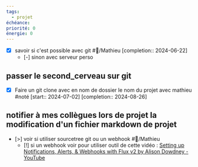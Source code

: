 ```yaml
---
tags:
  - projet
échéance: 
priorité: 0
énergie: 0
---
```

- [X] savoir si c'est possible avec git #👤/Mathieu  [completion:: 2024-06-22]
	- [-] sinon avec serveur perso
## passer le second_cerveau sur git
- [X] Faire un git clone avec en nom de dossier le nom du projet avec mathieu #noté  [start:: 2024-07-02]  [completion:: 2024-08-26]

## notifier à mes collègues lors de projet la modification d'un fichier markdown de projet
- [>] voir si utiliser sourcetree git ou un webhook #👤/Mathieu 
	- [!] si un webhook voir pour utiliser outil de cette vidéo : [Setting up Notifications, Alerts, & Webhooks with Flux v2 by Alison Dowdney - YouTube](https://youtu.be/cakxixc-yQk?si=nVkSDp9O-R0V5oOf)